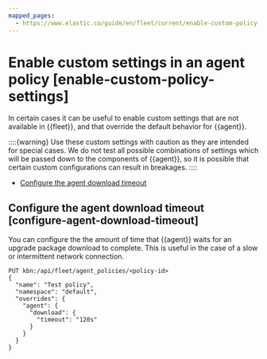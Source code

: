 ```yaml
---
mapped_pages:
  - https://www.elastic.co/guide/en/fleet/current/enable-custom-policy-settings.html
---
```


# Enable custom settings in an agent policy [enable-custom-policy-settings]

In certain cases it can be useful to enable custom settings that are not available in {{fleet}}, and that override the default behavior for {{agent}}.

::::{warning}
Use these custom settings with caution as they are intended for special cases. We do not test all possible combinations of settings which will be passed down to the components of {{agent}}, so it is possible that certain custom configurations can result in breakages.
::::


* [Configure the agent download timeout](#configure-agent-download-timeout)


## Configure the agent download timeout [configure-agent-download-timeout]

You can configure the the amount of time that {{agent}} waits for an upgrade package download to complete. This is useful in the case of a slow or intermittent network connection.

```shell
PUT kbn:/api/fleet/agent_policies/<policy-id>
{
  "name": "Test policy",
  "namespace": "default",
  "overrides": {
    "agent": {
      "download": {
        "timeout": "120s"
      }
    }
  }
}
```

